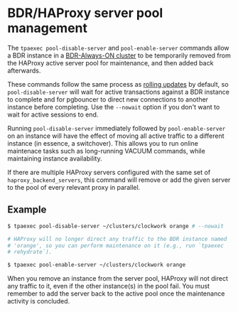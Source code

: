 # BDR/HAProxy server pool management

The `tpaexec pool-disable-server` and `pool-enable-server` commands
allow a BDR instance in a [BDR-Always-ON
cluster](architecture-BDR-Always-ON.md) to be temporarily removed from
the HAProxy active server pool for maintenance, and then added back
afterwards.

These commands follow the same process as [rolling
updates](tpaexec-update-postgres.md) by default, so
`pool-disable-server` will wait for active transactions against a BDR
instance to complete and for pgbouncer to direct new connections to
another instance before completing. Use the `--nowait` option if you
don't want to wait for active sessions to end.

Running `pool-disable-server` immediately followed by
`pool-enable-server` on an instance will have the effect of moving all
active traffic to a different instance (in essence, a switchover). This
allows you to run online maintenace tasks such as long-running VACUUM
commands, while maintaining instance availability.

If there are multiple HAProxy servers configured with the same set of
`haproxy_backend_servers`, this command will remove or add the given
server to the pool of every relevant proxy in parallel.

## Example


```bash
$ tpaexec pool-disable-server ~/clusters/clockwork orange # --nowait

# HAProxy will no longer direct any traffic to the BDR instance named
# 'orange', so you can perform maintenance on it (e.g., run `tpaexec
# rehydrate`).

$ tpaexec pool-enable-server ~/clusters/clockwork orange
```

When you remove an instance from the server pool, HAProxy will not
direct any traffic to it, even if the other instance(s) in the pool
fail. You must remember to add the server back to the active pool once
the maintenance activity is concluded.

